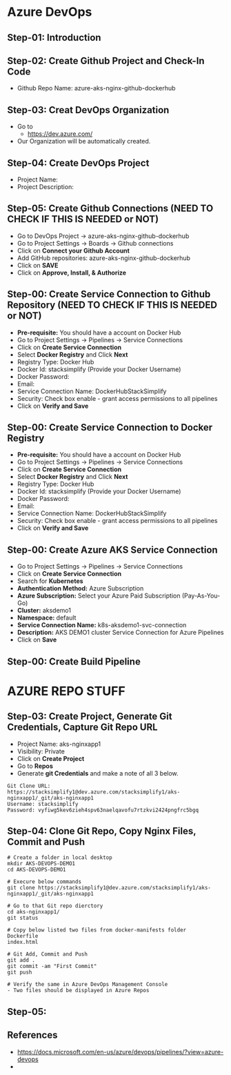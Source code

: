 # Azure DevOps

## Step-01: Introduction

## Step-02: Create Github Project and Check-In Code
- Github Repo Name: azure-aks-nginx-github-dockerhub

## Step-03: Creat DevOps Organization
- Go to
  - https://dev.azure.com/
- Our Organization will be automatically created.

## Step-04: Create DevOps Project
- Project Name:
- Project Description: 

## Step-05: Create Github Connections (NEED TO CHECK IF THIS IS NEEDED or NOT)
- Go to DevOps Project -> azure-aks-nginx-github-dockerhub
- Go to Project Settings -> Boards -> Github connections
- Click on **Connect your Github Account**
- Add GitHub repositories: azure-aks-nginx-github-dockerhub
- Click on **SAVE**
- Click on **Approve, Install, & Authorize**


## Step-00: Create Service Connection to Github Repository (NEED TO CHECK IF THIS IS NEEDED or NOT)
- **Pre-requisite:** You should have a account on Docker Hub
- Go to Project Settings -> Pipelines -> Service Connections
- Click on **Create Service Connection**
- Select **Docker Registry** and Click **Next**
- Registry Type: Docker Hub
- Docker Id: stacksimplify (Provide your Docker Username)
- Docker Password: 
- Email:
- Service Connection Name: DockerHubStackSimplify
- Security: Check box enable - grant access permissions to all pipelines
- Click on **Verify and Save**

## Step-00: Create Service Connection to Docker Registry
- **Pre-requisite:** You should have a account on Docker Hub
- Go to Project Settings -> Pipelines -> Service Connections
- Click on **Create Service Connection**
- Select **Docker Registry** and Click **Next**
- Registry Type: Docker Hub
- Docker Id: stacksimplify (Provide your Docker Username)
- Docker Password: 
- Email:
- Service Connection Name: DockerHubStackSimplify
- Security: Check box enable - grant access permissions to all pipelines
- Click on **Verify and Save**

## Step-00: Create Azure AKS Service Connection 
- Go to Project Settings -> Pipelines -> Service Connections
- Click on **Create Service Connection**
- Search for **Kubernetes**
- **Authentication Method:** Azure Subscription
- **Azure Subscription:** Select your Azure Paid Subscription (Pay-As-You-Go)
- **Cluster:** aksdemo1
- **Namespace:** default
- **Service Connection Name:** k8s-aksdemo1-svc-connection
- **Description:** AKS DEMO1 cluster Service Connection for Azure Pipelines
- Click on **Save**

## Step-00: Create Build Pipeline







# #########################
# AZURE REPO STUFF

## Step-03: Create Project, Generate Git Credentials, Capture Git Repo URL
- Project Name: aks-nginxapp1
- Visibility: Private
- Click on **Create Project**
- Go to **Repos**
- Generate **git Credentials** and make a note of all 3 below.
```
Git Clone URL: https://stacksimplify1@dev.azure.com/stacksimplify1/aks-nginxapp1/_git/aks-nginxapp1
Username: stacksimplify
Password: vyfiwg5kev6zieh4spv63naelqavofu7rtzkvi2424pngfrc5bgq
```

## Step-04: Clone Git Repo, Copy Nginx Files, Commit and Push
```
# Create a folder in local desktop
mkdir AKS-DEVOPS-DEMO1
cd AKS-DEVOPS-DEMO1

# Execure below commands
git clone https://stacksimplify1@dev.azure.com/stacksimplify1/aks-nginxapp1/_git/aks-nginxapp1

# Go to that Git repo dierctory
cd aks-nginxapp1/
git status

# Copy below listed two files from docker-manifests folder
Dockerfile
index.html 

# Git Add, Commit and Push
git add .
git commit -am "First Commit"
git push

# Verify the same in Azure DevOps Management Console
- Two files should be displayed in Azure Repos
```

## Step-05: 



## References
-  https://docs.microsoft.com/en-us/azure/devops/pipelines/?view=azure-devops
- 
